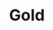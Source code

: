 ---
title: Gold
name: Dara Gold
group: local
photo: "/uploads/gold.png"
description:
  "**Dara Gold** is a Data Scientist with MGGG. She completed her PhD in Math at Boston University in 2015. Prior to working at MGGG she worked at the RAND Corporation as an Associate Mathematician.\n"
---